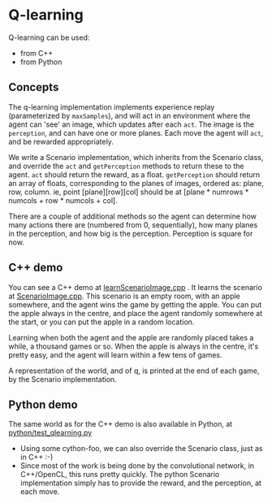 # Q-learning

Q-learning can be used:
* from C++
* from Python

## Concepts

The q-learning implementation implements experience replay (parameterized by `maxSamples`), and will act in an environment where the agent can 'see' an image, which updates after each `act`.  The image is the `perception`, and can have one or more planes.  Each move the agent will `act`, and be rewarded appropriately.

We write a Scenario implementation, which inherits from the Scenario class, and override the `act` and `getPerception` methods to return these to the agent.  `act` should return the reward, as a float. `getPerception` should return an array of floats, corresponding to the planes of images, ordered as: plane, row, column.  ie, point [plane][row][col] should be at [plane * numrows * numcols + row * numcols + col].

There are a couple of additional methods so the agent can determine how many actions there are (numbered from 0, sequentially), how many planes in the perception, and how big is the perception.   Perception is square for now. 

## C++ demo

You can see a C++ demo at [learnScenarioImage.cpp](../prototyping/qlearning/learnScenarioImage.cpp) . It learns the scenario at [ScenarioImage.cpp](../prototyping/qlearning/ScenarioImage.cpp).  This scenario is an empty room, with an apple somewhere, and the agent wins the game by getting the apple.  You can put the apple always in the centre, and place the agent randomly somewhere at the start, or you can put the apple in a random location.

Learning when both the agent and the apple are randomly placed takes a while, a thousand games or so.  When the apple is always in the centre, it's pretty easy, and the agent will learn within a few tens of games.

A representation of the world, and of q, is printed at the end of each game, by the Scenario implementation.

## Python demo

The same world as for the C++ demo is also available in Python, at [python/test_qlearning.py](../python/test_qlearning.py)
* Using some cython-foo, we can also override the Scenario class, just as in C++ :-)
* Since most of the work is being done by the convolutional network, in C++/OpenCL, this runs pretty quickly.  The python Scenario implementation simply has to provide the reward, and the perception, at each move.

